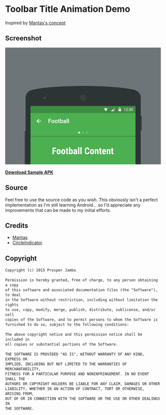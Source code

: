 Toolbar Title Animation Demo
============================

Inspired by [Mantas's concept](http://www.materialup.com/posts/title-animation)

<h2>Screenshot</h2>

![Screenshot](art/toolbar_title_animation.gif)

<a href="art/app_debug.apk"><b>Download Sample APK</b></a>

<h2>Source</h2>

Feel free to use the source code as you wish. This obviously isn't a perfect implementation as I'm still learning Android... so I'd appreciate any improvements that can be made to my initial efforts.

<h2>Credits</h2>

  * [Mantas](http://www.materialup.com/posts/title-animation)
  * [CircleIndicator](https://github.com/ongakuer/CircleIndicator)

<h2>Copyright</h2>

    Copyright (c) 2015 Prosper Jambo

    Permission is hereby granted, free of charge, to any person obtaining a copy
    of this software and associated documentation files (the "Software"), to deal
    in the Software without restriction, including without limitation the rights
    to use, copy, modify, merge, publish, distribute, sublicense, and/or sell
    copies of the Software, and to permit persons to whom the Software is
    furnished to do so, subject to the following conditions:

    The above copyright notice and this permission notice shall be included in
    all copies or substantial portions of the Software.

    THE SOFTWARE IS PROVIDED "AS IS", WITHOUT WARRANTY OF ANY KIND, EXPRESS OR
    IMPLIED, INCLUDING BUT NOT LIMITED TO THE WARRANTIES OF MERCHANTABILITY,
    FITNESS FOR A PARTICULAR PURPOSE AND NONINFRINGEMENT. IN NO EVENT SHALL THE
    AUTHORS OR COPYRIGHT HOLDERS BE LIABLE FOR ANY CLAIM, DAMAGES OR OTHER
    LIABILITY, WHETHER IN AN ACTION OF CONTRACT, TORT OR OTHERWISE, ARISING FROM,
    OUT OF OR IN CONNECTION WITH THE SOFTWARE OR THE USE OR OTHER DEALINGS IN
    THE SOFTWARE.
